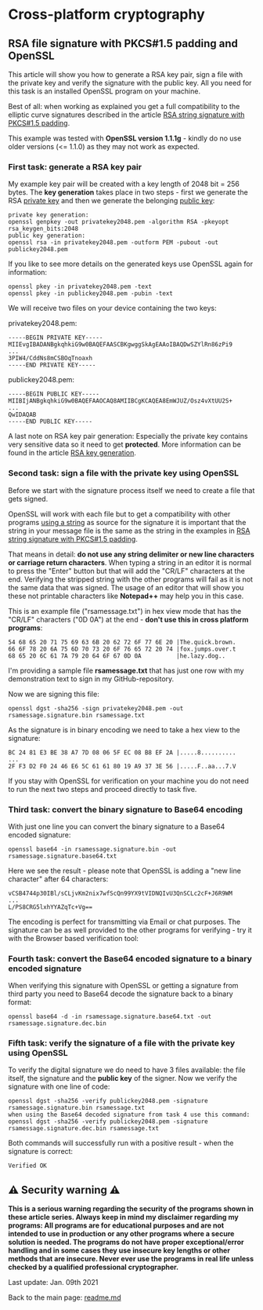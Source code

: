 # Cross-platform cryptography

## RSA file signature with PKCS#1.5 padding and OpenSSL

This article will show you how to generate a RSA key pair, sign a file with the private key and verify the signature with the public key. All you need for this task is an installed OpenSSL program on your machine.

Best of all: when working as explained you get a full compatibility to the elliptic curve signatures described in the article [RSA string signature with PKCS#1.5 padding](rsa_signature_string.md).

This example was tested with **OpenSSL version 1.1.1g** - kindly do no use older versions (<= 1.1.0) as they may not work as expected.

### First task: generate a RSA key pair

My example key pair will be created with a key length of 2048 bit = 256 bytes. 
The **key generation** takes place in two steps - first we generate the RSA <u>private key</u> and then we generate the belonging <u>public key</u>:

```plaintext
private key generation:
openssl genpkey -out privatekey2048.pem -algorithm RSA -pkeyopt rsa_keygen_bits:2048
public key generation:
openssl rsa -in privatekey2048.pem -outform PEM -pubout -out publickey2048.pem
```
If you like to see more details on the generated keys use OpenSSL again for information:

```plaintext
openssl pkey -in privatekey2048.pem -text
openssl pkey -in publickey2048.pem -pubin -text
```
We will receive two files on your device containing the two keys:

privatekey2048.pem:
```plaintext
-----BEGIN PRIVATE KEY-----
MIIEvgIBADANBgkqhkiG9w0BAQEFAASCBKgwggSkAgEAAoIBAQDwSZYlRn86zPi9
...
3PIW4/CddNs8mCSBOqTnoaxh
-----END PRIVATE KEY-----
```

publickey2048.pem:
```plaintext
-----BEGIN PUBLIC KEY-----
MIIBIjANBgkqhkiG9w0BAQEFAAOCAQ8AMIIBCgKCAQEA8EmWJUZ/Osz4vXtUU2S+
...
QwIDAQAB
-----END PUBLIC KEY-----
```

A last note on RSA key pair generation: Especially the private key contains very sensitive data so it need to get **protected**. More information can be found in the article [RSA key generation](rsa_key_generation.md).

### Second task: sign a file with the private key using OpenSSL

Before we start with the signature process itself we need to create a file that gets signed. 

OpenSSL will work with each file but to get a compatibility with other programs <u>using a string</u> as source for the signature it is important that the string in your message file is the same as the string in the examples in [RSA string signature with PKCS#1.5 padding](rsa_signature_string.md). 

That means in detail: **do not use any string delimiter or new line characters or carriage return characters**. When typing a string in an editor it is normal to press the "Enter" button but that will add the "CR/LF" characters at the end. Verifying the stripped string with the other programs will fail as it is not the same data that was signed. The usage of an editor that will show you these not printable characters like **Notepad++** may help you in this case.

This is an example file ("rsamessage.txt") in hex view mode that has the "CR/LF" characters ("0D 0A") at the end - **don't use this in cross platform programs**:

```plaintext
54 68 65 20 71 75 69 63 6B 20 62 72 6F 77 6E 20 |The.quick.brown.  
66 6F 78 20 6A 75 6D 70 73 20 6F 76 65 72 20 74 |fox.jumps.over.t  
68 65 20 6C 61 7A 79 20 64 6F 67 0D 0A          |he.lazy.dog..
```

I'm providing a sample file **rsamessage.txt** that has just one row with my demonstration text to sign in my GitHub-repository.

Now we are signing this file:

```plaintext
openssl dgst -sha256 -sign privatekey2048.pem -out rsamessage.signature.bin rsamessage.txt
```
As the signature is in binary encoding we need to take a hex view to the signature:
```plaintext
BC 24 81 E3 BE 38 A7 7D 08 06 5F EC 08 B8 EF 2A |.....8..........  
...
2F F3 D2 F0 24 46 E6 5C 61 61 80 19 A9 37 3E 56 |.....F..aa...7.V 
```
If you stay with OpenSSL for verification on your machine you do not need to run the next two steps and proceed directly to task five.

### Third task: convert the binary signature to Base64 encoding

With just one line you can convert the binary signature to a Base64 encoded signature:

```plaintext
openssl base64 -in rsamessage.signature.bin -out rsamessage.signature.base64.txt
```
Here we see the result - please note that OpenSSL is adding a "new line character" after 64 characters:

```plaintext
vCSB4744p30IBl/sCLjvKm2nix7wfScQn99YX9tVIDNQIvU3QnSCLc2cF+J6R9WM
...
L/PS8CRG5lxhYYAZqTc+Vg==
```

The encoding is perfect for transmitting via Email or chat purposes. The signature can be as well provided to the other programs for verifying - try it with the Browser based verification tool: 

### Fourth task: convert the Base64 encoded signature to a binary encoded signature

When verifying this signature with OpenSSL or getting a signature from third party you need to Base64 decode the signature back to a binary format:

```plaintext
openssl base64 -d -in rsamessage.signature.base64.txt -out rsamessage.signature.dec.bin
```

### Fifth task: verify the signature of a file with the private key using OpenSSL

To verify the digital signature we do need to have 3 files available: the file itself, the signature and the **public key** of the signer. Now we verify the signature with one line of code:

```plaintext
openssl dgst -sha256 -verify publickey2048.pem -signature rsamessage.signature.bin rsamessage.txt
when using the Base64 decoded signature from task 4 use this command:
openssl dgst -sha256 -verify publickey2048.pem -signature rsamessage.signature.dec.bin rsamessage.txt
```
Both commands will successfully run with a positive result - when the signature is correct:
```plaintext
Verified OK
```


## :warning: Security warning :warning:

**This is a serious warning regarding the security of the programs shown in these article series.  Always keep in mind my disclaimer regarding my programs: All programs are for educational purposes and are not intended to use in production or any other programs where a  secure solution is needed. The programs do not have proper exceptional/error handling and in some cases they use insecure key lengths or other methods that are insecure. Never ever use the programs in real life unless checked by a qualified professional cryptographer.**

Last update: Jan. 09th 2021

Back to the main page: [readme.md](../readme.md)